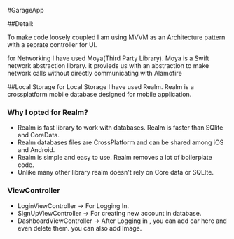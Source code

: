 #GarageApp

##Detail:

To make code loosely coupled I am using MVVM as an Architecture pattern
with a seprate controller for UI.

for Networking I have used Moya(Third Party Library).
Moya is a Swift network abstraction library. it provieds us with an abstraction to make network calls without directly communicating with Alamofire

##Local Storage
for Local Storage I have used Realm.
Realm is a crossplatform mobile database designed for mobile application.


### Why I opted for Realm?
- Realm is fast library to work with databases. Realm is faster than SQlite and CoreData.
- Realm databases files are CrossPlatform and can be shared among iOS and Android.
- Realm is simple and easy to use. Realm removes a lot of boilerplate code.
- Unlike many other library realm doesn't rely on Core data or SQLIte.
 
 
### ViewController
 - LoginViewController -> For Logging In.
 - SignUpViewController -> For creating new account in database.
 - DashboardViewController -> After Logging in , you can add car here and even delete them. you can also add Image.
 


 
